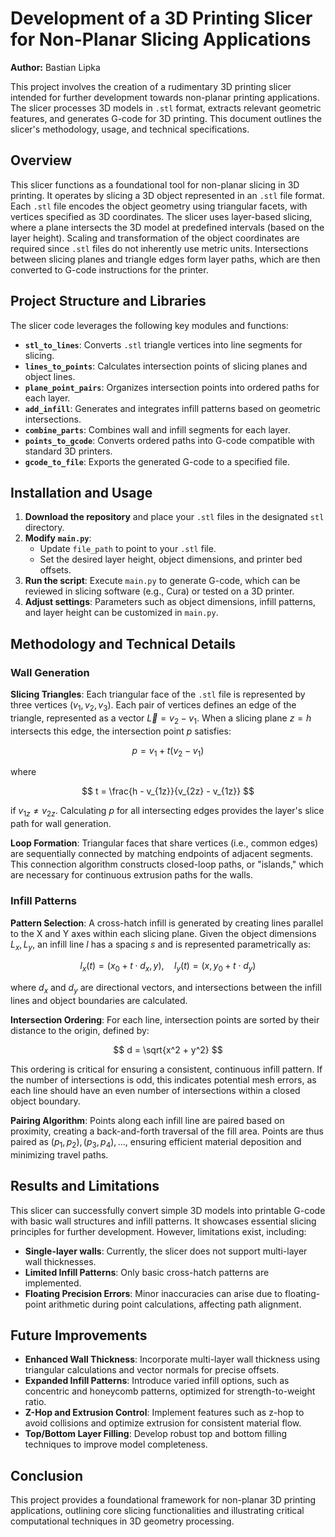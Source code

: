 # Development of a 3D Printing Slicer for Non-Planar Slicing Applications
**Author:** Bastian Lipka

This project involves the creation of a rudimentary 3D printing slicer intended for further development towards non-planar printing applications. The slicer processes 3D models in `.stl` format, extracts relevant geometric features, and generates G-code for 3D printing. This document outlines the slicer's methodology, usage, and technical specifications.

## Overview
This slicer functions as a foundational tool for non-planar slicing in 3D printing. It operates by slicing a 3D object represented in an `.stl` file format. Each `.stl` file encodes the object geometry using triangular facets, with vertices specified as 3D coordinates. The slicer uses layer-based slicing, where a plane intersects the 3D model at predefined intervals (based on the layer height). Scaling and transformation of the object coordinates are required since `.stl` files do not inherently use metric units. Intersections between slicing planes and triangle edges form layer paths, which are then converted to G-code instructions for the printer.

## Project Structure and Libraries
The slicer code leverages the following key modules and functions:
- **`stl_to_lines`**: Converts `.stl` triangle vertices into line segments for slicing.
- **`lines_to_points`**: Calculates intersection points of slicing planes and object lines.
- **`plane_point_pairs`**: Organizes intersection points into ordered paths for each layer.
- **`add_infill`**: Generates and integrates infill patterns based on geometric intersections.
- **`combine_parts`**: Combines wall and infill segments for each layer.
- **`points_to_gcode`**: Converts ordered paths into G-code compatible with standard 3D printers.
- **`gcode_to_file`**: Exports the generated G-code to a specified file.

## Installation and Usage
1. **Download the repository** and place your `.stl` files in the designated `stl` directory.
2. **Modify `main.py`**:
   - Update `file_path` to point to your `.stl` file.
   - Set the desired layer height, object dimensions, and printer bed offsets.
3. **Run the script**: Execute `main.py` to generate G-code, which can be reviewed in slicing software (e.g., Cura) or tested on a 3D printer.
4. **Adjust settings**: Parameters such as object dimensions, infill patterns, and layer height can be customized in `main.py`.

## Methodology and Technical Details

### Wall Generation
**Slicing Triangles**: Each triangular face of the `.stl` file is represented by three vertices $(v_1, v_2, v_3)$. Each pair of vertices defines an edge of the triangle, represented as a vector $\vec{L} = v_2 - v_1$. When a slicing plane $z = h$ intersects this edge, the intersection point $p$ satisfies:

$$
p = v_1 + t(v_2 - v_1)
$$

where

$$
t = \frac{h - v_{1z}}{v_{2z} - v_{1z}}
$$

if $v_{1z} \neq v_{2z}$. Calculating $p$ for all intersecting edges provides the layer's slice path for wall generation.

**Loop Formation**: Triangular faces that share vertices (i.e., common edges) are sequentially connected by matching endpoints of adjacent segments. This connection algorithm constructs closed-loop paths, or "islands," which are necessary for continuous extrusion paths for the walls.

### Infill Patterns
**Pattern Selection**: A cross-hatch infill is generated by creating lines parallel to the X and Y axes within each slicing plane. Given the object dimensions $L_x, L_y$, an infill line $l$ has a spacing $s$ and is represented parametrically as:

$$
l_x(t) = (x_0 + t \cdot d_x, y), \quad l_y(t) = (x, y_0 + t \cdot d_y)
$$

where $d_x$ and $d_y$ are directional vectors, and intersections between the infill lines and object boundaries are calculated.

**Intersection Ordering**: For each line, intersection points are sorted by their distance to the origin, defined by:

$$
d = \sqrt{x^2 + y^2}
$$

This ordering is critical for ensuring a consistent, continuous infill pattern. If the number of intersections is odd, this indicates potential mesh errors, as each line should have an even number of intersections within a closed object boundary.

**Pairing Algorithm**: Points along each infill line are paired based on proximity, creating a back-and-forth traversal of the fill area. Points are thus paired as $(p_1, p_2), (p_3, p_4), \ldots$, ensuring efficient material deposition and minimizing travel paths.

## Results and Limitations
This slicer can successfully convert simple 3D models into printable G-code with basic wall structures and infill patterns. It showcases essential slicing principles for further development. However, limitations exist, including:
- **Single-layer walls**: Currently, the slicer does not support multi-layer wall thicknesses.
- **Limited Infill Patterns**: Only basic cross-hatch patterns are implemented.
- **Floating Precision Errors**: Minor inaccuracies can arise due to floating-point arithmetic during point calculations, affecting path alignment.

## Future Improvements
- **Enhanced Wall Thickness**: Incorporate multi-layer wall thickness using triangular calculations and vector normals for precise offsets.
- **Expanded Infill Patterns**: Introduce varied infill options, such as concentric and honeycomb patterns, optimized for strength-to-weight ratio.
- **Z-Hop and Extrusion Control**: Implement features such as z-hop to avoid collisions and optimize extrusion for consistent material flow.
- **Top/Bottom Layer Filling**: Develop robust top and bottom filling techniques to improve model completeness.

## Conclusion
This project provides a foundational framework for non-planar 3D printing applications, outlining core slicing functionalities and illustrating critical computational techniques in 3D geometry processing.
